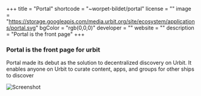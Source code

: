 +++
title = "Portal"
shortcode = "~worpet-bildet/portal"
license = ""
image = "https://storage.googleapis.com/media.urbit.org/site/ecosystem/applications/portal.svg"
bgColor = "rgb(0,0,0)"
developer = ""
website = ""
description = "Portal is the front page"
+++

### Portal is the front page for urbit

Portal made its debut as the solution to decentralized discovery on Urbit. It enables anyone on Urbit to curate content, apps, and groups for other ships to discover

![Screenshot](https://storage.googleapis.com/media.urbit.org/site/ecosystem/applications/portal-screenshot.png)
